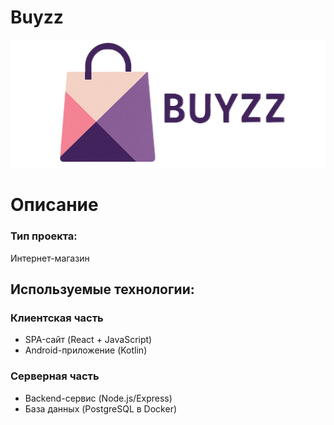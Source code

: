 # Buyzz
![logo](https://github.com/Chertila112/BUYZZ/blob/main/shop-project/web-client/public/logo1.png)
# **Описание**
### **Тип проекта:**
Интернет-магазин

## **Используемые технологии:**
### Клиентская часть
- SPA-сайт (React + JavaScript)
- Android-приложение (Kotlin)

### Серверная часть
- Backend-сервис (Node.js/Express)
- База данных (PostgreSQL в Docker)
